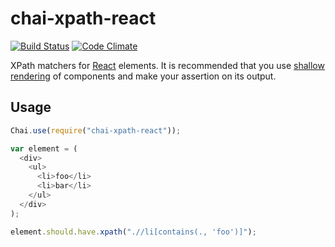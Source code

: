 # chai-xpath-react

[![Build Status](https://travis-ci.org/badeball/chai-xpath-react.svg?branch=master)](https://travis-ci.org/badeball/chai-xpath-react)
[![Code Climate](https://codeclimate.com/github/badeball/chai-xpath-react/badges/gpa.svg)](https://codeclimate.com/github/badeball/chai-xpath-react)

XPath matchers for [React][react] elements. It is recommended that you use
[shallow rendering][shallow-rendering] of components and make your assertion on
its output.

[react]: http://facebook.github.io/react/
[shallow-rendering]: https://facebook.github.io/react/docs/test-utils.html#shallow-rendering

## Usage

```javascript
Chai.use(require("chai-xpath-react"));
```

```javascript
var element = (
  <div>
    <ul>
      <li>foo</li>
      <li>bar</li>
    </ul>
  </div>
);

element.should.have.xpath(".//li[contains(., 'foo')]");
```
